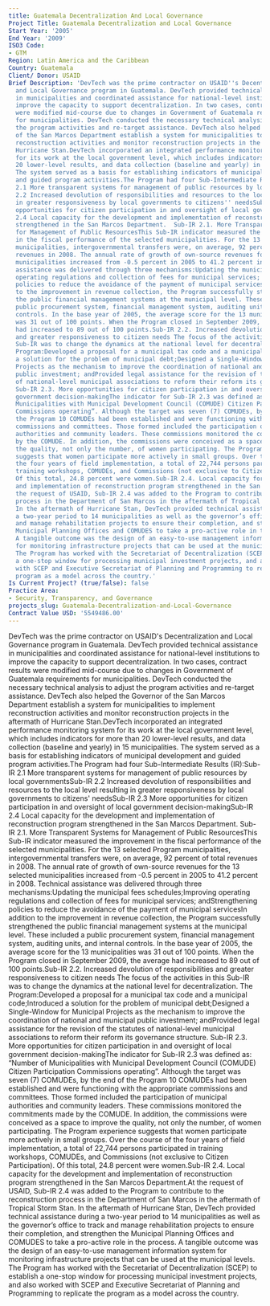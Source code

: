 ```yaml
---
title: Guatemala Decentralization And Local Governance
Project Title: Guatemala Decentralization and Local Governance
Start Year: '2005'
End Year: '2009'
ISO3 Code:
- GTM
Region: Latin America and the Caribbean
Country: Guatemala
Client/ Donor: USAID
Brief Description: 'DevTech was the prime contractor on USAID''s Decentralization
  and Local Governance program in Guatemala. DevTech provided technical assistance
  in municipalities and coordinated assistance for national-level institutions to
  improve the capacity to support decentralization. In two cases, contract results
  were modified mid-course due to changes in Government of Guatemala requirements
  for municipalities. DevTech conducted the necessary technical analysis to adjust
  the program activities and re-target assistance. DevTech also helped the Governor
  of the San Marcos Department establish a system for municipalities to implement
  reconstruction activities and monitor reconstruction projects in the aftermath of
  Hurricane Stan.DevTech incorporated an integrated performance monitoring system
  for its work at the local government level, which includes indicators for more than
  20 lower-level results, and data collection (baseline and yearly) in 15 municipalities.
  The system served as a basis for establishing indicators of municipal development
  and guided program activities.The Program had four Sub-Intermediate Results (IR):Sub-IR
  2.1 More transparent systems for management of public resources by local governmentsSub-IR
  2.2 Increased devolution of responsibilities and resources to the local level resulting
  in greater responsiveness by local governments to citizens'' needsSub-IR 2.3 More
  opportunities for citizen participation in and oversight of local government decision-makingSub-IR
  2.4 Local capacity for the development and implementation of reconstruction program
  strengthened in the San Marcos Department.  Sub-IR 2.1. More Transparent Systems
  for Management of Public ResourcesThis Sub-IR indicator measured the improvement
  in the fiscal performance of the selected municipalities. For the 13 selected Program
  municipalities, intergovernmental transfers were, on average, 92 percent of total
  revenues in 2008. The annual rate of growth of own-source revenues for the 13 selected
  municipalities increased from -0.5 percent in 2005 to 41.2 percent in 2008. Technical
  assistance was delivered through three mechanisms:Updating the municipal fees schedules;Improving
  operating regulations and collection of fees for municipal services; andStrengthening
  policies to reduce the avoidance of the payment of municipal servicesIn addition
  to the improvement in revenue collection, the Program successfully strengthened
  the public financial management systems at the municipal level. These included a
  public procurement system, financial management system, auditing units, and internal
  controls. In the base year of 2005, the average score for the 13 municipalities
  was 31 out of 100 points. When the Program closed in September 2009, the average
  had increased to 89 out of 100 points.Sub-IR 2.2. Increased devolution of responsibilities
  and greater responsiveness to citizen needs The focus of the activities in this
  Sub-IR was to change the dynamics at the national level for decentralization. The
  Program:Developed a proposal for a municipal tax code and a municipal code;Introduced
  a solution for the problem of municipal debt;Designed a Single-Window for Municipal
  Projects as the mechanism to improve the coordination of national and municipal
  public investment; andProvided legal assistance for the revision of the statutes
  of national-level municipal associations to reform their reform its governance structure.
  Sub-IR 2.3. More opportunities for citizen participation in and oversight of local
  government decision-makingThe indicator for Sub-IR 2.3 was defined as: “Number of
  Municipalities with Municipal Development Council (COMUDE) Citizen Participation
  Commissions operating”. Although the target was seven (7) COMUDEs, by the end of
  the Program 10 COMUDEs had been established and were functioning with the appropriate
  commissions and committees. Those formed included the participation of municipal
  authorities and community leaders. These commissions monitored the commitments made
  by the COMUDE. In addition, the commissions were conceived as a space to improve
  the quality, not only the number, of women participating. The Program experience
  suggests that women participate more actively in small groups. Over the course of
  the four years of field implementation, a total of 22,744 persons participated in
  training workshops, COMUDEs, and Commissions (not exclusive to Citizen Participation).
  Of this total, 24.8 percent were women.Sub-IR 2.4. Local capacity for the development
  and implementation of reconstruction program strengthened in the San Marcos Department.At
  the request of USAID, Sub-IR 2.4 was added to the Program to contribute to the reconstruction
  process in the Department of San Marcos in the aftermath of Tropical Storm Stan.
  In the aftermath of Hurricane Stan, DevTech provided technical assistance during
  a two-year period to 14 municipalities as well as the governor’s office to track
  and manage rehabilitation projects to ensure their completion, and strengthen the
  Municipal Planning Offices and COMUDES to take a pro-active role in the process.
  A tangible outcome was the design of an easy-to-use management information system
  for monitoring infrastructure projects that can be used at the municipal levels.
  The Program has worked with the Secretariat of Decentralization (SCEP) to establish
  a one-stop window for processing municipal investment projects, and also worked
  with SCEP and Executive Secretariat of Planning and Programming to replicate the
  program as a model across the country.'
Is Current Project? (true/false): false
Practice Area:
- Security, Transparency, and Governance
projects_slug: Guatemala-Decentralization-and-Local-Governance
Contract Value USD: '5549486.00'
---
```


DevTech was the prime contractor on USAID's Decentralization and Local Governance program in Guatemala. DevTech provided technical assistance in municipalities and coordinated assistance for national-level institutions to improve the capacity to support decentralization. In two cases, contract results were modified mid-course due to changes in Government of Guatemala requirements for municipalities. DevTech conducted the necessary technical analysis to adjust the program activities and re-target assistance. DevTech also helped the Governor of the San Marcos Department establish a system for municipalities to implement reconstruction activities and monitor reconstruction projects in the aftermath of Hurricane Stan.DevTech incorporated an integrated performance monitoring system for its work at the local government level, which includes indicators for more than 20 lower-level results, and data collection (baseline and yearly) in 15 municipalities. The system served as a basis for establishing indicators of municipal development and guided program activities.The Program had four Sub-Intermediate Results (IR):Sub-IR 2.1 More transparent systems for management of public resources by local governmentsSub-IR 2.2 Increased devolution of responsibilities and resources to the local level resulting in greater responsiveness by local governments to citizens' needsSub-IR 2.3 More opportunities for citizen participation in and oversight of local government decision-makingSub-IR 2.4 Local capacity for the development and implementation of reconstruction program strengthened in the San Marcos Department.  Sub-IR 2.1. More Transparent Systems for Management of Public ResourcesThis Sub-IR indicator measured the improvement in the fiscal performance of the selected municipalities. For the 13 selected Program municipalities, intergovernmental transfers were, on average, 92 percent of total revenues in 2008. The annual rate of growth of own-source revenues for the 13 selected municipalities increased from -0.5 percent in 2005 to 41.2 percent in 2008. Technical assistance was delivered through three mechanisms:Updating the municipal fees schedules;Improving operating regulations and collection of fees for municipal services; andStrengthening policies to reduce the avoidance of the payment of municipal servicesIn addition to the improvement in revenue collection, the Program successfully strengthened the public financial management systems at the municipal level. These included a public procurement system, financial management system, auditing units, and internal controls. In the base year of 2005, the average score for the 13 municipalities was 31 out of 100 points. When the Program closed in September 2009, the average had increased to 89 out of 100 points.Sub-IR 2.2. Increased devolution of responsibilities and greater responsiveness to citizen needs The focus of the activities in this Sub-IR was to change the dynamics at the national level for decentralization. The Program:Developed a proposal for a municipal tax code and a municipal code;Introduced a solution for the problem of municipal debt;Designed a Single-Window for Municipal Projects as the mechanism to improve the coordination of national and municipal public investment; andProvided legal assistance for the revision of the statutes of national-level municipal associations to reform their reform its governance structure. Sub-IR 2.3. More opportunities for citizen participation in and oversight of local government decision-makingThe indicator for Sub-IR 2.3 was defined as: “Number of Municipalities with Municipal Development Council (COMUDE) Citizen Participation Commissions operating”. Although the target was seven (7) COMUDEs, by the end of the Program 10 COMUDEs had been established and were functioning with the appropriate commissions and committees. Those formed included the participation of municipal authorities and community leaders. These commissions monitored the commitments made by the COMUDE. In addition, the commissions were conceived as a space to improve the quality, not only the number, of women participating. The Program experience suggests that women participate more actively in small groups. Over the course of the four years of field implementation, a total of 22,744 persons participated in training workshops, COMUDEs, and Commissions (not exclusive to Citizen Participation). Of this total, 24.8 percent were women.Sub-IR 2.4. Local capacity for the development and implementation of reconstruction program strengthened in the San Marcos Department.At the request of USAID, Sub-IR 2.4 was added to the Program to contribute to the reconstruction process in the Department of San Marcos in the aftermath of Tropical Storm Stan. In the aftermath of Hurricane Stan, DevTech provided technical assistance during a two-year period to 14 municipalities as well as the governor’s office to track and manage rehabilitation projects to ensure their completion, and strengthen the Municipal Planning Offices and COMUDES to take a pro-active role in the process. A tangible outcome was the design of an easy-to-use management information system for monitoring infrastructure projects that can be used at the municipal levels. The Program has worked with the Secretariat of Decentralization (SCEP) to establish a one-stop window for processing municipal investment projects, and also worked with SCEP and Executive Secretariat of Planning and Programming to replicate the program as a model across the country.
